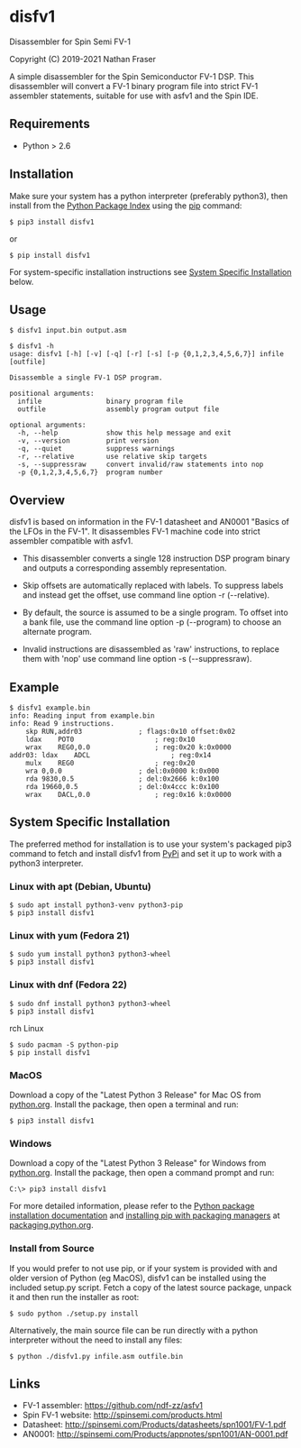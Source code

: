 # disfv1

Disassembler for Spin Semi FV-1

Copyright (C) 2019-2021 Nathan Fraser

A simple disassembler for the Spin Semiconductor FV-1 DSP. This
disassembler will convert a FV-1 binary program file into strict
FV-1 assembler statements, suitable for use with asfv1 and the
Spin IDE.


## Requirements

- Python \> 2.6


## Installation

Make sure your system has a python interpreter
(preferably python3), then install from the
[Python Package Index](https://pypi.org/)
using the
[pip](https://pip.pypa.io/en/stable/)
command:

	$ pip3 install disfv1

or

	$ pip install disfv1

For system-specific installation instructions see
[System Specific Installation](#system-specific-installation)
below.

## Usage

	$ disfv1 input.bin output.asm
	
	$ disfv1 -h
	usage: disfv1 [-h] [-v] [-q] [-r] [-s] [-p {0,1,2,3,4,5,6,7}] infile [outfile]
	
	Disassemble a single FV-1 DSP program.
	
	positional arguments:
	  infile                binary program file
	  outfile               assembly program output file
	
	optional arguments:
	  -h, --help            show this help message and exit
	  -v, --version         print version
	  -q, --quiet           suppress warnings
	  -r, --relative        use relative skip targets
	  -s, --suppressraw     convert invalid/raw statements into nop
	  -p {0,1,2,3,4,5,6,7}  program number


## Overview

disfv1 is based on information in the FV-1 datasheet and AN0001 "Basics
of the LFOs in the FV-1". It disassembles FV-1 machine code into strict
assembler compatible with asfv1.

- This disassembler converts a single 128 instruction DSP program binary
  and outputs a corresponding assembly representation.

- Skip offsets are automatically replaced with labels. To suppress labels
  and instead get the offset, use command line option -r (--relative).

- By default, the source is assumed to be a single program. To offset
  into a bank file, use the command line option -p (--program) to
  choose an alternate program.

- Invalid instructions are disassembled as 'raw' instructions, to
  replace them with 'nop' use command line option -s (--suppressraw).

## Example

	$ disfv1 example.bin
	info: Reading input from example.bin
	info: Read 9 instructions.
		skp	RUN,addr03             	; flags:0x10 offset:0x02
		ldax	POT0                   	; reg:0x10
		wrax	REG0,0.0               	; reg:0x20 k:0x0000
	addr03:	ldax	ADCL                   	; reg:0x14
		mulx	REG0                   	; reg:0x20
		wra	0,0.0                  	; del:0x0000 k:0x000
		rda	9830,0.5               	; del:0x2666 k:0x100
		rda	19660,0.5              	; del:0x4ccc k:0x100
		wrax	DACL,0.0               	; reg:0x16 k:0x0000

## System Specific Installation

The preferred method for installation is to use your system's
packaged pip3 command to fetch and install disfv1 from
[PyPi](https://pypi.org/) and set it up to work with a python3
interpreter.

### Linux with apt (Debian, Ubuntu)

	$ sudo apt install python3-venv python3-pip
	$ pip3 install disfv1

### Linux with yum (Fedora 21)

	$ sudo yum install python3 python3-wheel
	$ pip3 install disfv1

### Linux with dnf (Fedora 22)

	$ sudo dnf install python3 python3-wheel
	$ pip3 install disfv1

rch Linux

	$ sudo pacman -S python-pip
	$ pip install disfv1

### MacOS

Download a copy of the &quot;Latest Python 3 Release&quot;
for Mac OS from
[python.org](https://www.python.org/downloads/mac-osx/).
Install the package, then open a terminal and run:

	$ pip3 install disfv1

### Windows

Download a copy of the &quot;Latest Python 3 Release&quot;
for Windows from
[python.org](https://www.python.org/downloads/windows/).
Install the package, then open a command prompt and run:

	C:\> pip3 install disfv1

For more detailed information, please refer to the
[Python package installation documentation](https://packaging.python.org/tutorials/installing-packages/)
and
[installing pip with packaging managers](https://packaging.python.org/guides/installing-using-linux-tools/#installing-pip-setuptools-wheel-with-linux-package-managers)
at
[packaging.python.org](https://packaging.python.org/).

### Install from Source

If you would prefer to not use pip, or if your system is provided with
and older version of Python (eg MacOS), disfv1 can be installed using
the included setup.py script. Fetch a copy of the latest source package,
unpack it and then run the installer as root:

	$ sudo python ./setup.py install

Alternatively, the main source file can be run directly with a python
interpreter without the need to install any files:

	$ python ./disfv1.py infile.asm outfile.bin

## Links

- FV-1 assembler: <https://github.com/ndf-zz/asfv1>
- Spin FV-1 website: <http://spinsemi.com/products.html>
- Datasheet: <http://spinsemi.com/Products/datasheets/spn1001/FV-1.pdf>
- AN0001: <http://spinsemi.com/Products/appnotes/spn1001/AN-0001.pdf>
